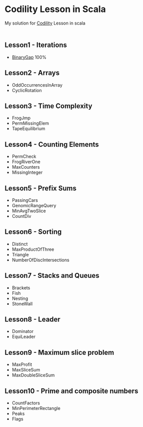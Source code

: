 # Codility Lesson in Scala
 My solution for [Codility](https://app.codility.com/programmers/lessons/1-iterations/) Lesson in scala  
 　
## Lesson1 - Iterations
- [BinaryGap](https://github.com/t-takaya/codilitySolution/blob/master/src/main/scala/lesson1/BinaryGap.scala) 100%

## Lesson2 - Arrays
- OddOccurrencesInArray
- CyclicRotation

## Lesson3 - Time Complexity
- FrogJmp
- PermMissingElem
- TapeEquilibrium

## Lesson4 - Counting Elements
- PermCheck
- FrogRiverOne
- MaxCounters
- MissingInteger

## Lesson5 - Prefix Sums
- PassingCars
- GenomicRangeQuery
- MinAvgTwoSlice
- CountDiv

## Lesson6 - Sorting
- Distinct
- MaxProductOfThree
- Triangle
- NumberOfDiscIntersections

## Lesson7 - Stacks and Queues
- Brackets
- Fish
- Nesting
- StoneWall

## Lesson8 - Leader
- Dominator
- EquiLeader

## Lesson9 - Maximum slice problem
- MaxProfit
- MaxSliceSum
- MaxDoubleSliceSum

## Lesson10 - Prime and composite numbers
- CountFactors
- MinPerimeterRectangle
- Peaks
- Flags

